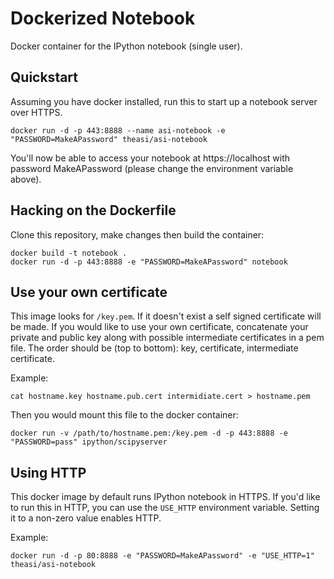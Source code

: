 Dockerized Notebook
===================

Docker container for the IPython notebook (single user).

## Quickstart

Assuming you have docker installed, run this to start up a notebook server over HTTPS.

```
docker run -d -p 443:8888 --name asi-notebook -e "PASSWORD=MakeAPassword" theasi/asi-notebook
```

You'll now be able to access your notebook at https://localhost with password MakeAPassword (please change the environment variable above).

## Hacking on the Dockerfile

Clone this repository, make changes then build the container:

```
docker build -t notebook .
docker run -d -p 443:8888 -e "PASSWORD=MakeAPassword" notebook
```

## Use your own certificate
This image looks for `/key.pem`. If it doesn't exist a self signed certificate will be made. If you would like to use your own certificate, concatenate your private and public key along with possible intermediate certificates in a pem file. The order should be (top to bottom): key, certificate, intermediate certificate.

Example:
```
cat hostname.key hostname.pub.cert intermidiate.cert > hostname.pem
```

Then you would mount this file to the docker container:
```
docker run -v /path/to/hostname.pem:/key.pem -d -p 443:8888 -e "PASSWORD=pass" ipython/scipyserver
```

## Using HTTP
This docker image by default runs IPython notebook in HTTPS.  If you'd like to run this in HTTP,
you can use the `USE_HTTP` environment variable.  Setting it to a non-zero value enables HTTP.

Example:
```
docker run -d -p 80:8888 -e "PASSWORD=MakeAPassword" -e "USE_HTTP=1" theasi/asi-notebook
```
